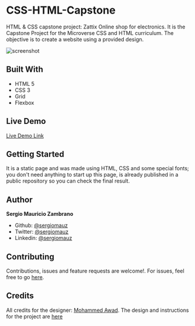 # CSS-HTML-Capstone

HTML & CSS capstone project: Zattix Online shop for electronics. 
It is the Capstone Project for the Microverse CSS and HTML curriculum. The objective is to create a website using a provided design.

![screenshot](https://user-images.githubusercontent.com/36812672/75264304-3d790c00-57bd-11ea-9e77-0e11edb05c33.png)

## Built With

- HTML 5
- CSS 3
- Grid
- Flexbox

## Live Demo

[Live Demo Link](http://beta.szetapp.com/Capstone-HTML-CSS/index.html)

## Getting Started

It is a static page and was made using HTML, CSS and some special fonts; you don't need anything to start up this page, is already published in a public repository so you can check the final result.

## Author

**Sergio Mauricio Zambrano**

- Github: [@sergiomauz](https://github.com/sergiomauz)
- Twitter: [@sergiomauz](https://twitter.com/sergiomauz)
- Linkedin: [@sergiomauz](https://www.linkedin.com/in/sergiomauz)

## Contributing

Contributions, issues and feature requests are welcome!. For issues, feel free to go [here](https://github.com/sergiomauz/CSS-HTML-Capstone/issues).

## Credits

All credits for the designer: [Mohammed Awad](https://www.behance.net/M_Awad). 
The design and instructions for the project are [here](https://www.behance.net/gallery/24796463/ZATTIX)
